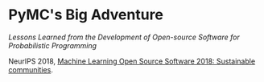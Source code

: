 # PyMC's Big Adventure

*Lessons Learned from the Development of Open-source Software for Probabilistic Programming*

NeurIPS 2018, [Machine Learning Open Source Software 2018: Sustainable communities](https://neurips.cc/Conferences/2018/Schedule?showEvent=10920).

